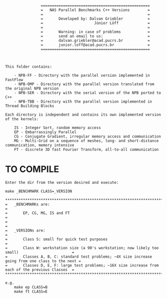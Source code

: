 					=================================================
					=	NAS Parallel Benchmarks C++ Versions		=
					= 												=
					=		Developed by: Dalvan Griebler    		=
					=						Júnior Löff				=
					=												=
					=		Warning: in case of problems			=
					=		send an email to us:					=
					=		dalvan.griebler@acad.pucrs.br			=
					=		junior.loff@acad.pucrs.br				=
					=================================================



	This folder contains:

		- NPB-FF - Directory with the parallel version implemented in FastFlow
		- NPB-OMP - Directory with the parallel version translated from the original NPB version
		- NPB-SER - Directory with the serial version of the NPB ported to C++
		- NPB-TBB - Directory with the parallel version implemented in Thread Building Blocks

	Each directory is independent and contains its own implemented version of the kernels:

		IS - Integer Sort, random memory access
		EP - Embarrassingly Parallel
		CG - Conjugate Gradient, irregular memory access and communication
		MG - Multi-Grid on a sequence of meshes, long- and short-distance communication, memory intensive
		FT - discrete 3D fast Fourier Transform, all-to-all communication



# TO COMPILE 

	Enter the dir from the version desired and execute:

	make _BENCHMARK CLASS=_VERSION

	*****************************************************************************************************
	=	_BENCHMARKs are: 																				=
	=		EP, CG, MG, IS and FT 																		=
	=																									=	
	=	_VERSIONs are: 																					=	
	=		Class S: small for quick test purposes														=
	=		Class W: workstation size (a 90's workstation; now likely too small)						=
	=		Classes A, B, C: standard test problems; ~4X size increase going from one class to the next	=
	=		Classes D, E, F: large test problems; ~16X size increase from each of the previous Classes  =
	****************************************************************************************************=

	e.g.
		make ep CLASS=B
		make ft CLASS=E